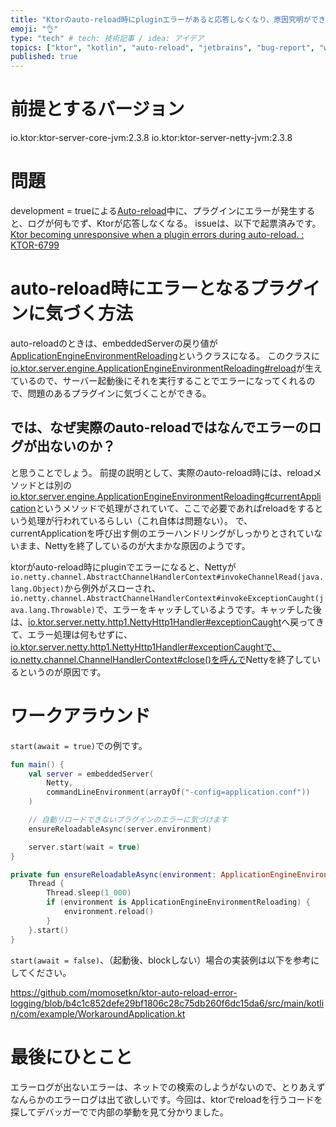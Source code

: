 ```yaml
---
title: "Ktorのauto-reload時にpluginエラーがあると応答しなくなり、原因究明ができない問題のワークアラウンド"
emoji: "👌"
type: "tech" # tech: 技術記事 / idea: アイデア
topics: ["ktor", "kotlin", "auto-reload", "jetbrains", "bug-report", "workaround"]
published: true
---
```


# 前提とするバージョン

io.ktor:ktor-server-core-jvm:2.3.8
io.ktor:ktor-server-netty-jvm:2.3.8

# 問題

development = trueによる[Auto\-reload](https://ktor.io/docs/auto-reload.html)中に、プラグインにエラーが発生すると、ログが何もでず、Ktorが応答しなくなる。
issueは、以下で起票済みです。
[Ktor becoming unresponsive when a plugin errors during auto\-reload\. : KTOR\-6799](https://youtrack.jetbrains.com/issue/KTOR-6799/Ktor-becoming-unresponsive-when-a-plugin-errors-during-auto-reload.)

# auto-reload時にエラーとなるプラグインに気づく方法

auto-reloadのときは、embeddedServerの戻り値が[ApplicationEngineEnvironmentReloading](https://github.com/ktorio/ktor/blob/2.3.8/ktor-server/ktor-server-host-common/jvm/src/io/ktor/server/engine/ApplicationEngineEnvironmentReloading.kt#L32)というクラスになる。
このクラスに[io.ktor.server.engine.ApplicationEngineEnvironmentReloading#reload](https://github.com/ktorio/ktor/blob/2.3.8/ktor-server/ktor-server-host-common/jvm/src/io/ktor/server/engine/ApplicationEngineEnvironmentReloading.kt#L95-L102)が生えているので、サーバー起動後にそれを実行することでエラーになってくれるので、問題のあるプラグインに気づくことができる。

## では、なぜ実際のauto-reloadではなんでエラーのログが出ないのか？

と思うことでしょう。
前提の説明として、実際のauto-reload時には、reloadメソッドとは別の[io.ktor.server.engine.ApplicationEngineEnvironmentReloading#currentApplication](https://github.com/ktorio/ktor/blob/2.3.8/ktor-server/ktor-server-host-common/jvm/src/io/ktor/server/engine/ApplicationEngineEnvironmentReloading.kt#L104-L141)というメソッドで処理がされていて、ここで必要であればreloadをするという処理が行われているらしい（これ自体は問題ない）。
で、currentApplicationを呼び出す側のエラーハンドリングがしっかりとされていないまま、Nettyを終了しているのが大まかな原因のようです。

ktorがauto-reload時にpluginでエラーになると、Nettyが`io.netty.channel.AbstractChannelHandlerContext#invokeChannelRead(java.lang.Object)`から例外がスローされ、`io.netty.channel.AbstractChannelHandlerContext#invokeExceptionCaught(java.lang.Throwable)`で、エラーをキャッチしているようです。キャッチした後は、[io.ktor.server.netty.http1.NettyHttp1Handler#exceptionCaught](https://github.com/ktorio/ktor/blob/2.3.8/ktor-server/ktor-server-netty/jvm/src/io/ktor/server/netty/http1/NettyHttp1Handler.kt#L90)へ戻ってきて、エラー処理は何もせずに、[io.ktor.server.netty.http1.NettyHttp1Handler#exceptionCaughtで、io.netty.channel.ChannelHandlerContext#close()を呼んで](https://github.com/ktorio/ktor/blob/2.3.8/ktor-server/ktor-server-netty/jvm/src/io/ktor/server/netty/http1/NettyHttp1Handler.kt#L104)Nettyを終了しているというのが原因です。

# ワークアラウンド

`start(await = true)`での例です。

```kotlin
fun main() {
    val server = embeddedServer(
        Netty,
        commandLineEnvironment(arrayOf("-config=application.conf"))
    )

    // 自動リロードできないプラグインのエラーに気づけます
    ensureReloadableAsync(server.environment)

    server.start(wait = true)
}

private fun ensureReloadableAsync(environment: ApplicationEngineEnvironment) {
    Thread {
        Thread.sleep(1_000)
        if (environment is ApplicationEngineEnvironmentReloading) {
            environment.reload()
        }
    }.start()
}
```

`start(await = false)`、（起動後、blockしない）場合の実装例は以下を参考にしてください。

https://github.com/momosetkn/ktor-auto-reload-error-logging/blob/b4c1c852defe29bf1806c28c75db260f6dc15da6/src/main/kotlin/com/example/WorkaroundApplication.kt

# 最後にひとこと

エラーログが出ないエラーは、ネットでの検索のしようがないので、とりあえずなんらかのエラーログは出て欲しいです。今回は、ktorでreloadを行うコードを探してデバッガーでで内部の挙動を見て分かりました。
